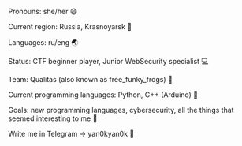 Pronouns: she/her :sweat_smile:
 
Current region: Russia, Krasnoyarsk :evergreen_tree: 

Languages: ru/eng :earth_asia: 

Status: CTF beginner player, Junior WebSecurity specialist :computer:
 
Team: Qualitas (also known as free_funky_frogs) :triangular_flag_on_post:

Current programming languages: Python, C++ (Arduino) :open_file_folder: 

Goals: new programming languages, cybersecurity, all the things that seemed interesting to me :pushpin:

Write me in Telegram -> yan0kyan0k :vibration_mode: 
 
